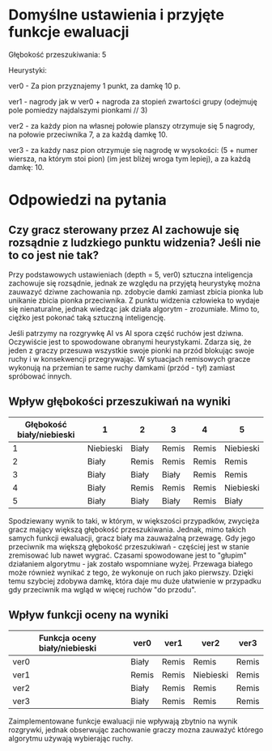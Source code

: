 # Domyślne ustawienia i przyjęte funkcje ewaluacji
Głębokość przeszukiwania: 5  

Heurystyki:

ver0 - Za pion przyznajemy 1 punkt, za damkę 10 p.

ver1 - nagrody jak w ver0 + nagroda za stopień zwartości grupy (odejmuję pole pomiedzy najdalszymi pionkami // 3)

ver2 - za każdy pion na własnej połowie planszy otrzymuje się 5 nagrody, na połowie przeciwnika 7, a za każdą damkę 10.

ver3 - za każdy nasz pion otrzymuje się nagrodę w wysokości: (5 + numer wiersza, na którym stoi pion) (im jest bliżej wroga tym lepiej), a za każdą damkę: 10.

# Odpowiedzi na pytania

## Czy gracz sterowany przez AI zachowuje się rozsądnie z ludzkiego punktu widzenia? Jeśli nie to co jest nie tak?

Przy podstawowych ustawieniach (depth = 5, ver0) sztuczna inteligencja zachowuje się rozsądnie, jednak ze względu na przyjętą heurystykę można zauwazyć dziwne zachowania np. zdobycie damki zamiast zbicia pionka lub unikanie zbicia pionka przeciwnika. 
Z punktu widzenia człowieka to wydaje się nienaturalne, jednak wiedząc jak działa algorytm - zrozumiałe.
Mimo to, ciężko jest pokonać taką sztuczną inteligencję.

Jeśli patrzymy na rozgrywkę AI vs AI spora część ruchów jest dziwna.
Oczywiście jest to spowodowane obranymi heurystykami.
Zdarza się, że jeden z graczy  przesuwa wszystkie swoje pionki na przód blokując swoje ruchy i w konsekwencji przegrywając.
W sytuacjach remisowych gracze wykonują na przemian te same ruchy damkami (przód - tył)
zamiast spróbować innych.

## Wpływ głębokości przeszukiwań na wyniki


| Głębokość biały/niebieski | 1         | 2          | 3     | 4     | 5         |
| ------------------------- | --------- | ---------- | ----- | ----- | --------- |
| 1                         | Niebieski | Biały      | Remis | Remis | Niebieski |
| 2                         | Biały     | Remis      | Remis | Remis | Remis     |
| 3                         | Biały     | Biały      | Biały | Remis | Remis     |
| 4                         | Biały     | Remis      | Remis | Remis | Niebieski |
| 5                         | Biały     | Biały      | Biały | Remis | Biały     |

Spodziewany wynik to taki, w którym, w większości przypadków, zwycięża gracz mający większą głębokość przeszukiwania.
Jednak, mimo takich samych funkcji ewaluacji, gracz biały ma zauważalną przewagę.
Gdy jego przeciwnik ma większą głębokość przeszukiwań - częściej jest w stanie zremisować lub nawet wygrać.
Czasami spowodowane jest to "głupim" działaniem algorytmu - jak zostało wspomniane wyżej.
Przewaga białego może również wynikać z tego, że wykonuje on ruch jako pierwszy. Dzięki temu szybciej zdobywa damkę, która daje mu duże ułatwienie w przypadku gdy przeciwnik ma wgląd w więcej ruchów "do przodu".

## Wpływ funkcji oceny na wyniki

| Funkcja oceny biały/niebieski | ver0  | ver1  | ver2      | ver3  |
| ----------------------------- | ----- | ----- | --------- | ----- |
| ver0                          | Biały | Remis | Remis     | Remis |
| ver1                          | Remis | Remis | Niebieski | Remis |
| ver2                          | Biały | Remis | Remis     | Remis |
| ver3                          | Biały | Remis | Remis     | Remis |

Zaimplementowane funkcje ewaluacji nie wpływają zbytnio na wynik rozgrywki, jednak obserwując zachowanie graczy mozna zauważyć którego algorytmu używają wybierając ruchy.